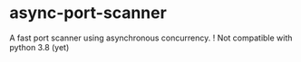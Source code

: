 # async-port-scanner
A fast port scanner using asynchronous concurrency.
! Not compatible with python 3.8 (yet)
